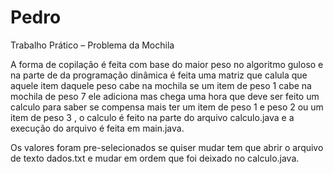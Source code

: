# Pedro
Trabalho Prático – Problema da Mochila

A forma de copilação é feita com base do maior peso no algoritmo guloso e na parte de da programação dinâmica é feita uma matriz que calula que aquele item daquele peso cabe na mochila se um item de peso 1 cabe na mochila de peso 7 ele adiciona mas chega uma hora que deve ser feito um calculo para saber se compensa mais ter um item de peso 1 e peso 2 ou um item de peso 3 , o calculo é feito na parte do arquivo calculo.java e a execução do arquivo é feita em main.java.

Os valores foram pre-selecionados se quiser mudar tem que abrir o arquivo de texto dados.txt e mudar em ordem que foi deixado no calculo.java.
